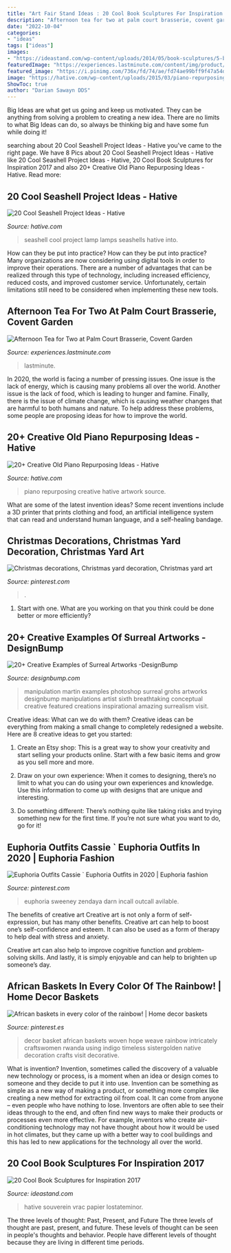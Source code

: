 ```yaml
---
title: "Art Fair Stand Ideas : 20 Cool Book Sculptures For Inspiration 2017"
description: "Afternoon tea for two at palm court brasserie, covent garden"
date: "2022-10-04"
categories:
- "ideas"
tags: ["ideas"]
images:
- "https://ideastand.com/wp-content/uploads/2014/05/book-sculptures/5-book-sculpture.jpg"
featuredImage: "https://experiences.lastminute.com/content/img/product/large/prosecco-afternoon-tea-for-27145029.jpg"
featured_image: "https://i.pinimg.com/736x/fd/74/ae/fd74ae99bff9f47a54d6c614512449ad.jpg"
image: "https://hative.com/wp-content/uploads/2015/03/piano-repurposing-ideas/11-creative-old-piano-repurposing-ideas.jpg"
ShowToc: true
author: "Darian Sawayn DDS"
---
```



Big Ideas are what get us going and keep us motivated. They can be anything from solving a problem to creating a new idea. There are no limits to what Big Ideas can do, so always be thinking big and have some fun while doing it!

	

		
searching about 20 Cool Seashell Project Ideas - Hative you've came to the right page. We have 8 Pics about 20 Cool Seashell Project Ideas - Hative like 20 Cool Seashell Project Ideas - Hative, 20 Cool Book Sculptures for Inspiration 2017 and also 20+ Creative Old Piano Repurposing Ideas - Hative. Read more:
		
    
## 20 Cool Seashell Project Ideas - Hative

<img loading=lazy src="https://hative.com/wp-content/uploads/2014/12/seashell-project-ideas/13-seashell-lamp.jpg" onerror="this.onerror=null;this.src='https://tse2.mm.bing.net/th?id=OIP.qCJraIMZYB5f4uhH387v3AHaLd&amp;pid=15.1';" alt="20 Cool Seashell Project Ideas - Hative">

_Source: hative.com_

>seashell cool project lamp lamps seashells hative into. 

	

How can they be put into practice?
How can they be put into practice? Many organizations are now considering using digital tools in order to improve their operations.  There are a number of advantages that can be realized through this type of technology, including increased efficiency, reduced costs, and improved customer service. Unfortunately, certain limitations still need to be considered when implementing these new tools.

    
## Afternoon Tea For Two At Palm Court Brasserie, Covent Garden

<img loading=lazy src="https://experiences.lastminute.com/content/img/product/large/prosecco-afternoon-tea-for-27145029.jpg" onerror="this.onerror=null;this.src='https://tse4.mm.bing.net/th?id=OIP.SOHNQ-ohERNSM3SDpzo1nQHaE8&amp;pid=15.1';" alt="Afternoon Tea for Two at Palm Court Brasserie, Covent Garden">

_Source: experiences.lastminute.com_

>lastminute. 

	

In 2020, the world is facing a number of pressing issues. One issue is the lack of energy, which is causing many problems all over the world. Another issue is the lack of food, which is leading to hunger and famine. Finally, there is the issue of climate change, which is causing weather changes that are harmful to both humans and nature. To help address these problems, some people are proposing ideas for how to improve the world.

    
## 20+ Creative Old Piano Repurposing Ideas - Hative

<img loading=lazy src="https://hative.com/wp-content/uploads/2015/03/piano-repurposing-ideas/11-creative-old-piano-repurposing-ideas.jpg" onerror="this.onerror=null;this.src='https://tse4.mm.bing.net/th?id=OIP.mAqNnoQlo4OU2jQxl7SVZwHaJ4&amp;pid=15.1';" alt="20+ Creative Old Piano Repurposing Ideas - Hative">

_Source: hative.com_

>piano repurposing creative hative artwork source. 

	

What are some of the latest invention ideas?
Some recent inventions include a 3D printer that prints clothing and food, an artificial intelligence system that can read and understand human language, and a self-healing bandage.

    
## Christmas Decorations, Christmas Yard Decoration, Christmas Yard Art

<img loading=lazy src="https://i.pinimg.com/736x/fd/74/ae/fd74ae99bff9f47a54d6c614512449ad.jpg" onerror="this.onerror=null;this.src='https://tse3.mm.bing.net/th?id=OIP.03z2ozU4Rot2--2FMiP-CQHaJ3&amp;pid=15.1';" alt="Christmas decorations, Christmas yard decoration, Christmas yard art">

_Source: pinterest.com_

>. 

	

1. Start with one. What are you working on that you think could be done better or more efficiently?

    
## 20+ Creative Examples Of Surreal Artworks -DesignBump

<img loading=lazy src="https://cdn.designbump.com/wp-content/uploads/2012/12/surreal-artworks-art-013.jpg" onerror="this.onerror=null;this.src='https://tse3.mm.bing.net/th?id=OIP.LgU2xnhrmDZPf7sBWTSUQAHaKl&amp;pid=15.1';" alt="20+ Creative Examples of Surreal Artworks -DesignBump">

_Source: designbump.com_

>manipulation martin examples photoshop surreal grohs artworks designbump manipulations artist sixth breathtaking conceptual creative featured creations inspirational amazing surrealism visit. 

	

Creative ideas: What can we do with them?
Creative ideas can be everything from making a small change to completely redesigned a website. Here are 8 creative ideas to get you started:
1. Create an Etsy shop: This is a great way to show your creativity and start selling your products online. Start with a few basic items and grow as you sell more and more.

2. Draw on your own experience: When it comes to designing, there’s no limit to what you can do using your own experiences and knowledge. Use this information to come up with designs that are unique and interesting.

3. Do something different: There’s nothing quite like taking risks and trying something new for the first time. If you’re not sure what you want to do, go for it!

    
## Euphoria Outfits Cassie ` Euphoria Outfits In 2020 | Euphoria Fashion

<img loading=lazy src="https://i.pinimg.com/736x/bd/a9/66/bda966c8e71aec35a042f3057a3f0de0.jpg" onerror="this.onerror=null;this.src='https://tse4.mm.bing.net/th?id=OIP.EgoJY1JyWt2y0pDcpJPv2AHaLH&amp;pid=15.1';" alt="Euphoria Outfits Cassie ` Euphoria Outfits in 2020 | Euphoria fashion">

_Source: pinterest.com_

>euphoria sweeney zendaya darn incall outcall avilable. 

	

The benefits of creative art
Creative art is not only a form of self-expression, but has many other benefits.
Creative art can help to boost one’s self-confidence and esteem. It can also be used as a form of therapy to help deal with stress and anxiety.

Creative art can also help to improve cognitive function and problem-solving skills. And lastly, it is simply enjoyable and can help to brighten up someone’s day.

    
## African Baskets In Every Color Of The Rainbow! | Home Decor Baskets

<img loading=lazy src="https://i.pinimg.com/736x/02/76/30/027630bd13e8c237a521afee7942fea6.jpg" onerror="this.onerror=null;this.src='https://tse3.mm.bing.net/th?id=OIP.G7UhZe0QnrDplxR9ckFTDgHaLH&amp;pid=15.1';" alt="African baskets in every color of the rainbow! | Home decor baskets">

_Source: pinterest.es_

>decor basket african baskets woven hope weave rainbow intricately craftswomen rwanda using indigo timeless sistergolden native decoration crafts visit decorative. 

	

What is invention?
Invention, sometimes called the discovery of a valuable new technology or process, is a moment when an idea or design comes to someone and they decide to put it into use. Invention can be something as simple as a new way of making a product, or something more complex like creating a new method for extracting oil from coal. It can come from anyone – even people who have nothing to lose. Inventors are often able to see their ideas through to the end, and often find new ways to make their products or processes even more effective. For example, inventors who create air-conditioning technology may not have thought about how it would be used in hot climates, but they came up with a better way to cool buildings and this has led to new applications for the technology all over the world.

    
## 20 Cool Book Sculptures For Inspiration 2017

<img loading=lazy src="https://ideastand.com/wp-content/uploads/2014/05/book-sculptures/5-book-sculpture.jpg" onerror="this.onerror=null;this.src='https://tse3.mm.bing.net/th?id=OIP.KdW1DIJ2VtRMnNr49EZcsgHaLH&amp;pid=15.1';" alt="20 Cool Book Sculptures for Inspiration 2017">

_Source: ideastand.com_

>hative souverein vrac papier lostateminor. 

	

The three levels of thought: Past, Present, and Future
The three levels of thought are past, present, and future. These levels of thought can be seen in people's thoughts and behavior. People have different levels of thought because they are living in different time periods.

